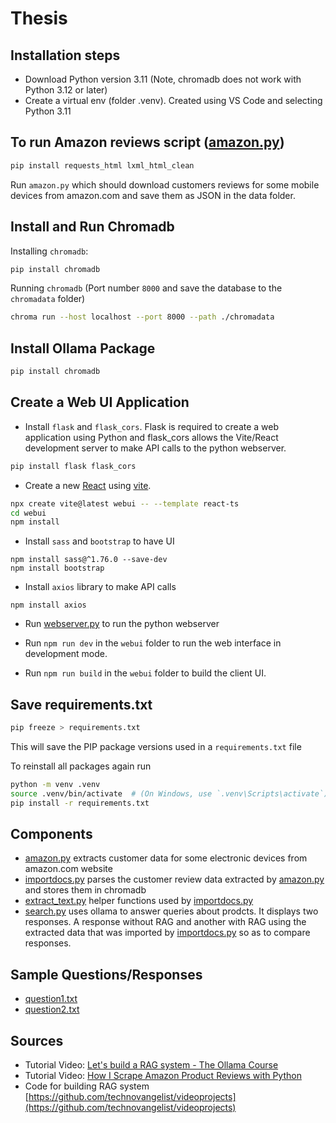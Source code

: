 # Thesis

## Installation steps

- Download Python version 3.11 (Note, chromadb does not work with Python 3.12 or later)
- Create a virtual env (folder .venv). Created using VS Code and selecting Python 3.11

## To run Amazon reviews script ([amazon.py](./amazon.py))

```bash
pip install requests_html lxml_html_clean
```

Run `amazon.py` which should download customers reviews for some mobile devices from amazon.com and save them as JSON in the data folder.


## Install and Run Chromadb

Installing `chromadb`:
```bash
pip install chromadb
```

Running `chromadb` (Port number `8000` and save the database to the `chromadata` folder)

```bash
chroma run --host localhost --port 8000 --path ./chromadata
```

## Install Ollama Package

```bash
pip install chromadb
```

## Create a Web UI Application 

- Install `flask` and `flask_cors`. Flask is required to create a web application using Python and flask_cors allows the Vite/React development server to make API calls to the python webserver.
```bash
pip install flask flask_cors
```

- Create a new [React](https://react.dev/) using [vite](https://vite.dev/).
```bash
npx create vite@latest webui -- --template react-ts
cd webui
npm install
```

- Install `sass` and `bootstrap` to have UI
```
npm install sass@^1.76.0 --save-dev
npm install bootstrap
```

- Install `axios` library to make API calls
```
npm install axios
```

- Run [webserver.py](./webserver.py) to run the python webserver

- Run `npm run dev` in the `webui` folder to run the web interface in development mode.

- Run `npm run build` in the `webui` folder to build the client UI.


## Save requirements.txt

```bash
pip freeze > requirements.txt
```

This will save the PIP package versions used in a `requirements.txt` file 

To reinstall all packages again run

```bash
python -m venv .venv 
source .venv/bin/activate  # (On Windows, use `.venv\Scripts\activate`)
pip install -r requirements.txt
```

## Components

- [amazon.py](./amazon.py) extracts customer data for some electronic devices from amazon.com website
- [importdocs.py](./importdocs.py) parses the customer review data extracted by [amazon.py](./amazon.py) and stores them in chromadb
- [extract_text.py](./extract_text.py) helper functions used by [importdocs.py](./importdocs.py)
- [search.py](./search.py) uses ollama to answer queries about prodcts. It displays two responses. A response without RAG and another with RAG using the extracted data that was imported by [importdocs.py](./importdocs.py) so as to compare responses.

## Sample Questions/Responses

- [question1.txt](./question1.txt)
- [question2.txt](./question2.txt)

## Sources

- Tutorial Video: [Let's build a RAG system - The Ollama Course](https://www.youtube.com/watch?v=FQTCLOUnIzI)
- Tutorial Video: [How I Scrape Amazon Product Reviews with Python](https://www.youtube.com/watch?v=UD4VzOfhBCQ)
- Code for building RAG system [https://github.com/technovangelist/videoprojects](https://github.com/technovangelist/videoprojects)